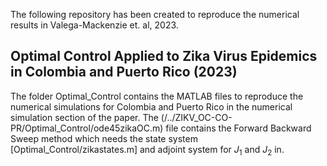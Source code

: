 The following repository has been created to reproduce the numerical results in Valega-Mackenzie et. al, 2023. 
## Optimal Control Applied to Zika Virus Epidemics in Colombia and Puerto Rico (2023) 

The folder Optimal_Control contains the MATLAB files to reproduce the numerical simulations for Colombia and Puerto Rico in the numerical simulation section of the paper. The (/../ZIKV_OC-CO-PR/Optimal_Control/ode45zikaOC.m) file contains the Forward Backward Sweep method which needs the state system [Optimal_Control/zikastates.m] and adjoint system for $J_1$ and $J_2$ in.
